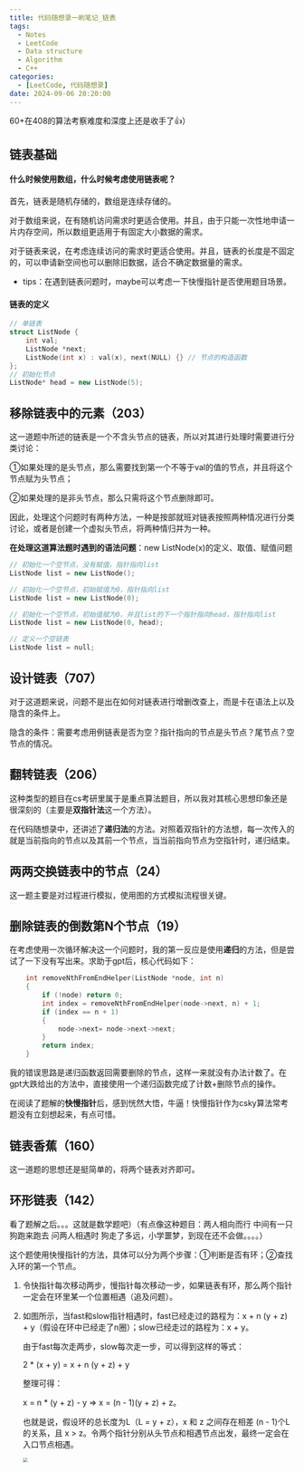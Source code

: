 ```yaml
---
title: 代码随想录一刷笔记_链表
tags: 
  - Notes
  - LeetCode
  - Data structure
  - Algorithm
  - C++
categories: 
  - [LeetCode, 代码随想录]
date: 2024-09-06 20:20:00
---
```


60+在408的算法考察难度和深度上还是收手了👍）

<!-- more -->

## 链表基础

#### 什么时候使用数组，什么时候考虑使用链表呢？

首先，链表是随机存储的，数组是连续存储的。

对于数组来说，在有随机访问需求时更适合使用。并且，由于只能一次性地申请一片内存空间，所以数组更适用于有固定大小数据的需求。

对于链表来说，在考虑连续访问的需求时更适合使用。并且，链表的长度是不固定的，可以申请新空间也可以删除旧数据，适合不确定数据量的需求。

- tips：在遇到链表问题时，maybe可以考虑一下快慢指针是否使用题目场景。

#### 链表的定义

```c++
// 单链表
struct ListNode {
    int val;
    ListNode *next;
    ListNode(int x) : val(x), next(NULL) {} // 节点的构造函数
};
// 初始化节点
ListNode* head = new ListNode(5);
```

## 移除链表中的元素（203）

这一道题中所述的链表是一个不含头节点的链表，所以对其进行处理时需要进行分类讨论：

①如果处理的是头节点，那么需要找到第一个不等于val的值的节点，并且将这个节点赋为头节点；

②如果处理的是非头节点，那么只需将这个节点删除即可。

因此，处理这个问题时有两种方法，一种是按部就班对链表按照两种情况进行分类讨论，或者是创建一个虚拟头节点，将两种情归并为一种。

**在处理这道算法题时遇到的语法问题**：new ListNode(x)的定义、取值、赋值问题

```c++
// 初始化一个空节点，没有赋值，指针指向list
ListNode list = new ListNode();

// 初始化一个空节点，初始赋值为0，指针指向list
ListNode list = new ListNode(0);

// 初始化一个空节点，初始值赋为0，并且list的下一个指针指向head，指针指向list
ListNode list = new ListNode(0, head);

// 定义一个空链表
ListNode list = null;
```

## 设计链表（707）

对于这道题来说，问题不是出在如何对链表进行增删改查上，而是卡在语法上以及隐含的条件上。

隐含的条件：需要考虑用例链表是否为空？指针指向的节点是头节点？尾节点？空节点的情况。

## 翻转链表（206）

这种类型的题目在cs考研里属于是重点算法题目，所以我对其核心思想印象还是很深刻的（主要是**双指针法**这一个方法）。

在代码随想录中，还讲述了**递归法**的方法。对照着双指针的方法想，每一次传入的就是当前指向的节点以及其前一个节点，当当前指向节点为空指针时，递归结束。

## 两两交换链表中的节点（24）

这一题主要是对过程进行模拟，使用图的方式模拟流程很关键。

## 删除链表的倒数第N个节点（19）

在考虑使用一次循环解决这一个问题时，我的第一反应是使用**递归**的方法，但是尝试了一下没有写出来。求助于gpt后，核心代码如下：

```c++
    int removeNthFromEndHelper(ListNode *node, int n) 
    {
        if (!node) return 0;
        int index = removeNthFromEndHelper(node->next, n) + 1;
        if (index == n + 1) 
        {
            node->next= node->next->next;
        }
        return index;
    }
```

我的错误思路是递归函数返回需要删除的节点，这样一来就没有办法计数了。在gpt大跌给出的方法中，直接使用一个递归函数完成了计数+删除节点的操作。

在阅读了题解的**快慢指针**后，感到恍然大悟，牛逼！快慢指针作为csky算法常考题没有立刻想起来，有点可惜。

## 链表香蕉（160）

这一道题的思想还是挺简单的，将两个链表对齐即可。

## 环形链表（142）

看了题解之后。。。这就是数学题吧）（有点像这种题目：两人相向而行 中间有一只狗跑来跑去 问两人相遇时 狗走了多远，小学噩梦，到现在还不会做。。。。）

这个题使用快慢指针的方法，具体可以分为两个步骤：①判断是否有环；②查找入环的第一个节点。

1. 令快指针每次移动两步，慢指针每次移动一步，如果链表有环，那么两个指针一定会在环里某一个位置相遇（追及问题）。

2. 如图所示，当fast和slow指针相遇时，fast已经走过的路程为：x + n (y + z) + y（假设在环中已经走了n圈）；slow已经走过的路程为：x + y。

   由于fast每次走两步，slow每次走一步，可以得到这样的等式：

   2 * (x + y) = x + n (y + z) + y

   整理可得：

   x = n * (y + z) - y  => x = (n - 1)(y + z) + z。

   也就是说，假设环的总长度为L（L = y + z），x 和 z 之间存在相差 (n - 1)个L的关系，且 x > z。令两个指针分别从头节点和相遇节点出发，最终一定会在入口节点相遇。

   

   <img src="https://pic-poivre.oss-cn-hangzhou.aliyuncs.com/pics/image-20240907223619922.png" style="zoom:50%;" />
